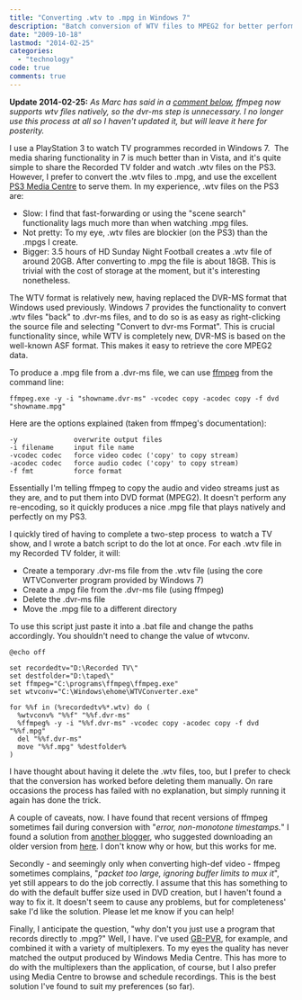 ```yaml
---
title: "Converting .wtv to .mpg in Windows 7"
description: "Batch conversion of WTV files to MPEG2 for better performance on the PlayStation 3."
date: "2009-10-18"
lastmod: "2014-02-25"
categories: 
  - "technology"
code: true
comments: true
---
```


**Update 2014-02-25:** _As Marc has said in a [comment below](/2009/10/converting-wtv-to-mpg-in-windows-7/#comment-9455 "Marc's comment"), ffmpeg now supports wtv files natively, so the dvr-ms step is unnecessary. I no longer use this process at all so I haven't updated it, but will leave it here for posterity._

I use a PlayStation 3 to watch TV programmes recorded in Windows 7.  The media sharing functionality in 7 is much better than in Vista, and it's quite simple to share the Recorded TV folder and watch .wtv files on the PS3. However, I prefer to convert the .wtv files to .mpg, and use the excellent [PS3 Media Centre](//ps3mediaserver.org/) to serve them. In my experience, .wtv files on the PS3 are:

- Slow: I find that fast-forwarding or using the "scene search" functionality lags much more than when watching .mpg files.
- Not pretty: To my eye, .wtv files are blockier (on the PS3) than the .mpgs I create.
- Bigger: 3.5 hours of HD Sunday Night Football creates a .wtv file of around 20GB. After converting to .mpg the file is about 18GB. This is trivial with the cost of storage at the moment, but it's interesting nonetheless.

The WTV format is relatively new, having replaced the DVR-MS format that Windows used previously. Windows 7 provides the functionality to convert .wtv files "back" to .dvr-ms files, and to do so is as easy as right-clicking the source file and selecting "Convert to dvr-ms Format". This is crucial functionality since, while WTV is completely new, DVR-MS is based on the well-known ASF format. This makes it easy to retrieve the core MPEG2 data.

To produce a .mpg file from a .dvr-ms file, we can use [ffmpeg](//ffmpeg.arrozcru.org/builds/) from the command line:

```
ffmpeg.exe -y -i "showname.dvr-ms" -vcodec copy -acodec copy -f dvd "showname.mpg"
```

Here are the options explained (taken from ffmpeg's documentation):

``` text
-y              overwrite output files
-i filename     input file name
-vcodec codec   force video codec ('copy' to copy stream)
-acodec codec   force audio codec ('copy' to copy stream)
-f fmt          force format
```

Essentially I'm telling ffmpeg to copy the audio and video streams just as they are, and to put them into DVD format (MPEG2). It doesn't perform any re-encoding, so it quickly produces a nice .mpg file that plays natively and perfectly on my PS3.

I quickly tired of having to complete a two-step process  to watch a TV show, and I wrote a batch script to do the lot at once. For each .wtv file in my Recorded TV folder, it will:

- Create a temporary .dvr-ms file from the .wtv file (using the core WTVConverter program provided by Windows 7)
- Create a .mpg file from the .dvr-ms file (using ffmpeg)
- Delete the .dvr-ms file
- Move the .mpg file to a different directory

To use this script just paste it into a .bat file and change the paths accordingly. You shouldn't need to change the value of wtvconv.

```
@echo off
 
set recordedtv="D:\Recorded TV\"
set destfolder="D:\taped\"
set ffmpeg="C:\programs\ffmpeg\ffmpeg.exe"
set wtvconv="C:\Windows\ehome\WTVConverter.exe"
 
for %%f in (%recordedtv%*.wtv) do (
  %wtvconv% "%%f" "%%f.dvr-ms"
  %ffmpeg% -y -i "%%f.dvr-ms" -vcodec copy -acodec copy -f dvd "%%f.mpg"
  del "%%f.dvr-ms"
  move "%%f.mpg" %destfolder%
)
```

I have thought about having it delete the .wtv files, too, but I prefer to check that the conversion has worked before deleting them manually. On rare occasions the process has failed with no explanation, but simply running it again has done the trick.

A couple of caveats, now. I have found that recent versions of ffmpeg sometimes fail during conversion with "_error, non-monotone timestamps._" I found a solution from [another blogger](//multidisciplinary.wordpress.com/2008/12/19/convert-dvr-ms-to-mpg-using-ffmpeg/), who suggested downloading an older version from [here](//babgvant.com/files/folders/misc/entry4997.aspx). I don't know why or how, but this works for me.

Secondly - and seemingly only when converting high-def video - ffmpeg sometimes complains, "_packet too large, ignoring buffer limits to mux it_", yet still appears to do the job correctly. I assume that this has something to do with the default buffer size used in DVD creation, but I haven't found a way to fix it. It doesn't seem to cause any problems, but for completeness' sake I'd like the solution. Please let me know if you can help!

Finally, I anticipate the question, "why don't you just use a program that records directly to .mpg?" Well, I have. I've used [GB-PVR](//www.gbpvr.com/), for example, and combined it with a variety of multiplexers. To my eyes the quality has never matched the output produced by Windows Media Centre. This has more to do with the multiplexers than the application, of course, but I also prefer using Media Centre to browse and schedule recordings. This is the best solution I've found to suit my preferences (so far).